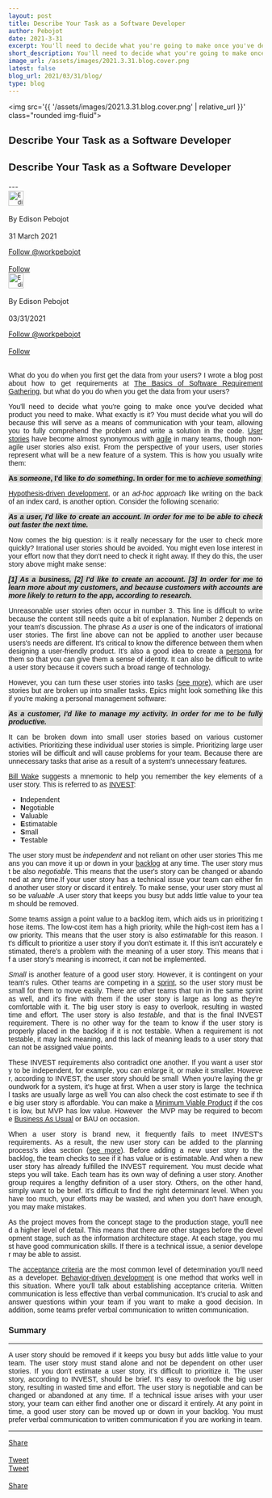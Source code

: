 ```yaml
---
layout: post
title: Describe Your Task as a Software Developer
author: Pebojot
date: 2021-3-31
excerpt: You'll need to decide what you're going to make once you've decided what product you need to make. What exactly is it? You must decide what you will do because this will serve as a means of communication with your team, allowing you to fully comprehend
short_description: You'll need to decide what you're going to make once you've decided what product you need to make.
image_url: /assets/images/2021.3.31.blog.cover.png
latest: false
blog_url: 2021/03/31/blog/
type: blog
---
```

<img src='{{ '/assets/images/2021.3.31.blog.cover.png' | relative_url }}' class="rounded img-fluid">

<div class="desktop__size " style="text-align: justify;word-break: keep-all;font-family:sans-serif;">
    <h2>Describe Your Task as a Software Developer</h2>
</div>
<div class="mobile__size " style="text-align: justify;word-break: keep-all;font-family:sans-serif;">
    <h2>Describe Your Task as a Software Developer</h2>
</div>
---

  <div class="desktop__size ">
    <div class="d-flex align-items-center">
      <div class="align-self-center">
        <small class="text-muted">
          <img src='{{ '/assets/images/2.webp' | relative_url }}' width="30" height="30" class="img-fluid rounded-circle"
            alt="Edison Pebojot">
        </small>
      </div>
      &nbsp;
      <div class="align-self-center">
        By Edison Pebojot
      </div>
      &nbsp;
      <div class="align-self-center">
        31 March 2021
      </div>
    </div>
    <p></p>
    <div class="d-flex align-items-center">
      <div class="align-self-center">
        <a href="https://twitter.com/pebojote?ref_src=twsrc%5Etfw" class="twitter-follow-button" data-size="large"
          data-show-screen-name="false" data-show-count="false">Follow @workpebojot</a>
        <script async src="https://platform.twitter.com/widgets.js" charset="utf-8"></script>
      </div>
      &nbsp;
      <div class="align-self-center">
        <a class="github-button" href="https://github.com/workpebojot"
          data-color-scheme="no-preference: light; light: light; dark: light;" data-size="large"
          aria-label="Follow @workpebojot on GitHub">Follow</a>
      </div>
    </div>
  </div>


<div class="mobile__size">
    <div class="d-flex align-items-center">
        <div class="align-self-center">
            <small class="text-muted">
                <img src='{{ '/assets/images/2.webp' | relative_url }}' width="30" height="30" class="img-fluid rounded-circle"  alt="Edison Pebojot">
            </small>
        </div>
        &nbsp;
        <div class="align-self-center">
            By Edison Pebojot
        </div>
        &nbsp;
        <div class="align-self-center flex-grow-1">
            03/31/2021
        </div>
    </div>
    <p></p>
    <div class="d-flex align-items-center justify-content-start">
        <div class="align-self-center">
            <a href="https://twitter.com/workpebojot?ref_src=twsrc%5Etfw" class="twitter-follow-button align-self-center" data-show-screen-name="false" data-show-count="false">Follow @workpebojot</a><script async src="https://platform.twitter.com/widgets.js" charset="utf-8"></script>
        </div>
        &nbsp;
        <div class="align-self-center">
            <a class="github-button align-self-center" href="https://github.com/workpebojot" aria-label="Follow @workpebojot on GitHub">Follow</a>
        </div>
    </div>
</div>
<br />
  <div style="text-align: justify;word-break: keep-all;font-family:sans-serif;">
    <p>
      What do you do when you first get the data from your users? I wrote a blog post about how to get requirements at <a href="https://www.pebojot.com/2021/03/29/blog/">The Basics of Software Requirement Gathering</a>, but what do you do when you get the data from your users?
    </p>
    <p>
        You'll need to decide what you're going to make once you've decided what product you need to make. What exactly is it? You must decide what you will do because this will serve as a means of communication with your team, allowing you to fully comprehend the problem and write a solution in the code. <a href="https://en.wikipedia.org/wiki/User_story" target="_blank">User stories</a> have become almost synonymous with <a href="https://en.wikipedia.org/wiki/Agile_software_development" target="_blank">agile</a> in many teams, though non-agile user stories also exist. From the perspective of your users, user stories represent what will be a new feature of a system. This is how you usually write them:
    </p>
    <p style="background-color: #D9D9D6;" class="p-1">
        <b>As <i>someone</i>, I'd like <i>to do something</i>. In order for me to <i>achieve something</i></b>
    </p>
    <p>
        <a href="https://www.thoughtworks.com/insights/articles/how-implement-hypothesis-driven-development" target="_blank">Hypothesis-driven development</a>, or an <i>ad-hoc approach</i> like writing on the back of an index card, is another option. Consider the following scenario:
    </p>
    <p style="background-color: #D9D9D6;" class="p-1">
        <b><i>As a user, I'd like to create an account. In order for me to be able to check out faster the next time.</i></b>
    </p>
    <p>
        Now comes the big question: is it really necessary for the user to check more quickly? Irrational user stories should be avoided. You might even lose interest in your effort now that they don't need to check it right away. If they do this, the user story above might make sense:
    </p>
    <p style="background-color: #D9D9D6;" class="p-1">
        <b><i>[1] As a business, [2] I'd like to create an account. [3] In order for me to learn more about my customers, and because customers with accounts are more likely to return to the app, according to research.</i></b>
    </p>
    <p>
        Unreasonable user stories often occur in number 3. This line is difficult to write because the content still needs quite a bit of explanation. Number 2 depends on your team's discussion. The phrase <i>As a user</i> is one of the indicators of irrational user stories. The first line above can not be applied to another user because users's needs are different. It's critical to know the difference between them when designing a user-friendly product. It's also a good idea to create a <a href="https://en.wikipedia.org/wiki/Persona_(user_experience)" target="_blank">persona</a> for them so that you can give them a sense of identity. It can also be difficult to write a user story because it covers such a broad range of technology.
    </p>
    <p>
       However, you can turn these user stories into tasks <a href="https://en.wikipedia.org/wiki/User_story#Relationship_to_epics,_themes_and_initiatives" target="_blank">(see more)</a>, which are user stories but are broken up into smaller tasks. Epics might look something like this if you're making a personal management software: 
    </p>
    <p style="background-color: #D9D9D6;" class="p-1">
        <b><i>As a customer, I'd like to manage my activity. In order for me to be fully productive.</i></b>
    </p>
    <p>
        It can be broken down into small user stories based on various customer activities. Prioritizing these individual user stories is simple. Prioritizing large user stories will be difficult and will cause problems for your team. Because there are unnecessary tasks that arise as a result of a system's unnecessary features.   
    </p>
    <p>
        <a href="https://xp123.com/articles/invest-in-good-stories-and-smart-tasks/" target="_blank">Bill Wake</a> suggests a mnemonic to help you remember the key elements of a user story. This is referred to as <a href="https://en.wikipedia.org/wiki/INVEST_(mnemonic)" target="_blank">INVEST</a>:
    </p>
    <p>
        <ul>
            <li><b>I</b>ndependent</li>
            <li><b>N</b>egotiable</li>
            <li><b>V</b>aluable</li>
            <li><b>E</b>stimatable</li>
            <li><b>S</b>mall</li>
            <li><b>T</b>estable</li>
        </ul>
    </p>
    <p style="text-align: justify;word-break: break-all;font-family:sans-serif;">The user story must be <i>independent</i> and not reliant on other user stories This means you can move it up or down in your <a href="https://www.scrum.org/resources/what-is-a-product-backlog" target="_blank">backlog</a> at any time. The user story must be also <i>negotiable</i>. This means that the user's story can be changed or abandoned at any time.If your user story has a technical issue your team can either find another user story or discard it entirely. To make sense, your user story must also be <i>valuable</i> .A user story that keeps you busy but adds little value to your team should be removed.
    </p>
    <p style="text-align: justify;word-break: break-all;font-family:sans-serif;">Some teams assign a point value to a backlog item, which aids us in prioritizing those items. The low-cost item has a high priority, while the high-cost item has a low priority. This means that the user story is also <i>estimatable</i> for this reason. It's difficult to prioritize a user story if you don't estimate it. If this isn't accurately estimated, there's a problem with the meaning of a user story. This means that if a user story's meaning is incorrect, it can not be implemented.
    </p>
    <p>
      <i>Small</i> is another feature of a good user story. However, it is contingent on your team's rules. Other teams are competing in a <a href="https://en.wikipedia.org/wiki/Scrum_Sprint" target="_blank">sprint</a>, so the user story must be small for them to move easily. There are other teams that run in the same sprint as well, and it's fine with them if the user story is large as long as they're comfortable with it. The big user story is easy to overlook, resulting in wasted time and effort. The user story is also <i>testable</i>, and that is the final INVEST requirement. There is no other way for the team to know if the user story is properly placed in the backlog if it is not testable. When a requirement is not testable, it may lack meaning, and this lack of meaning leads to a user story that can not be assigned value points.
    </p>
    <p style="text-align: justify;word-break: break-all;font-family:sans-serif;">
      These INVEST requirements also contradict one another. If you want a user story to be independent, for example, you can enlarge it, or make it smaller. However, according to INVEST, the user story should be small  When you're laying the groundwork for a system, it's huge at first. When a user story is large  the technical tasks are usually large as well You can also check the cost estimate to see if the big user story is affordable. You can make a <a href="https://en.wikipedia.org/wiki/Minimum_viable_product" target="_blank">Minimum Viable Product</a> if the cost is low, but MVP has low value. However  the MVP may be required to become <a href="https://en.wikipedia.org/wiki/Business_as_usual_(business)" target="_blank">Business As Usual</a> or BAU on occasion.
    </p>
    <p>
      When a user story is brand new, it frequently fails to meet INVEST's requirements. As a result, the new user story can be added to the planning process's idea section (<a href="https://en.wikipedia.org/wiki/Kanban_board#/media/File:Sample_Kanban_Board.png" target="_blank">see more</a>). Before adding a new user story to the backlog, the team checks to see if it has value or is estimatable. And when a new user story has already fulfilled the INVEST requirement. You must decide what steps you will take. Each team has its own way of defining a user story. Another group requires a lengthy definition of a user story. Others, on the other hand, simply want to be brief. It's difficult to find the right determinant level. When you have too much, your efforts may be wasted, and when you don't have enough, you may make mistakes.
    </p>
    <p style="text-align: justify;word-break: break-all;font-family:sans-serif;">
      As the project moves from the concept stage to the production stage, you'll need a higher level of detail. This means that there are other stages before the development stage, such as the information architecture stage. At each stage, you must have good communication skills. If there is a technical issue, a senior developer may be able to assist.
    </p>
    <p>
      The <a href="https://en.wikipedia.org/wiki/User_story#Acceptance_criteria" target="_blank">acceptance criteria</a> are the most common level of determination you'll need as a developer. <a href="https://en.wikipedia.org/wiki/Behavior-driven_development" target="_blank">Behavior-driven development</a> is one method that works well in this situation. Where you'll talk about establishing acceptance criteria. Written communication is less effective than verbal communication. It's crucial to ask and answer questions within your team if you want to make a good decision. In addition, some teams prefer verbal communication to written communication.
    </p>
    <h3>Summary</h3>
    <hr />
    <p>
      A user story should be removed if it keeps you busy but adds little value to your team. The user story must stand alone and not be dependent on other user stories. If you don't estimate a user story, it's difficult to prioritize it. The user story, according to INVEST, should be brief. It's easy to overlook the big user story, resulting in wasted time and effort. The user story is negotiable and can be changed or abandoned at any time. If a technical issue arises with your user story, your team can either find another one or discard it entirely. At any point in time, a good user story can be moved up or down in your backlog. You must prefer verbal communication to written communication if you are working in team.
    </p>
  </div>

---

<div class="desktop__size ">
  <div class="d-flex align-items-center">
    <div class="align-self-center">
      <div class="fb-share-button align-self-center" style="vertical-align: super;top:-2px" data-href="{{ page.url | absolute_url }}" data-layout="button" data-size="large"><a target="_blank" href="https://www.facebook.com/sharer/sharer.php?u=https%3A%2F%2Fdevelopers.facebook.com%2Fdocs%2Fplugins%2F&amp;src=sdkpreparse" class="fb-xfbml-parse-ignore">Share</a></div>
    </div>
    &nbsp;
    <div class="align-self-center">
      <a href="https://twitter.com/share?ref_src=twsrc%5Etfw" class="twitter-share-button" data-size="large"
        data-show-screen-name="false" data-show-count="false" data-via="workpebojot">Tweet</a>
      <script async src="https://platform.twitter.com/widgets.js" charset="utf-8"></script>
    </div>
  </div>
</div>

<div class="mobile__size">
    <div class="d-flex align-items-center justify-content-start">
        <div class="align-self-center">
            <a href="https://twitter.com/share?ref_src=twsrc%5Etfw" class="twitter-share-button align-self-center" data-show-screen-name="false" data-show-count="false" data-via="workpebojot">Tweet</a><script async src="https://platform.twitter.com/widgets.js" charset="utf-8"></script>
        </div>
        &nbsp;
        <div class="align-self-center">
            <div class="fb-share-button align-self-center" style="vertical-align: super;top:-2px" data-href="{{ page.url | absolute_url }}" data-layout="button" data-size="small"><a target="_blank" href="https://www.facebook.com/sharer/sharer.php?u=https%3A%2F%2Fdevelopers.facebook.com%2Fdocs%2Fplugins%2F&amp;src=sdkpreparse" class="fb-xfbml-parse-ignore">Share</a></div>
        </div>
    </div>
</div>
<br />
<br />
<br />
<br />
<br />